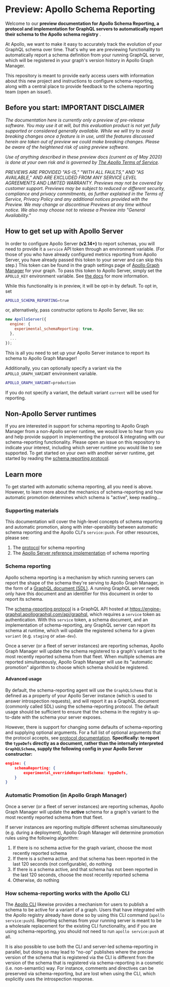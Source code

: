 # Preview: Apollo Schema Reporting

Welcome to our __preview documentation for Apollo Schema Reporting, a protocol and implementation for GraphQL servers to automatically report their schema to the Apollo schema registry__ .

At Apollo, we want to make it easy to accurately track the evolution of your GraphQL schema over time. That's why we are previewing functionality to automatically report a schema definition from your running GraphQL server, which will be registered in your graph's version history in Apollo Graph Manager.

This repository is meant to provide early access users with information about this new project and instructions to configure schema-reporting, along with a central place to provide feedback to the schema reporting team (open an issue!).

## Before you start: IMPORTANT DISCLAIMER

_The documentation here is currently only a preview of pre-release software. You may use it at will, but this evaluation product is not yet fully supported or considered generally available. While we will try to avoid breaking changes once a feature is in use, until the features discussed herein are taken out of preview we could make breaking changes. Please be aware of the heightened risk of using preview software._

_Use of anything described in these preview docs (current as of May 2020) is done at your own risk and is governed by [The Apollo Terms of Service](https://www.apollographql.com/Apollo-Terms-of-Service.pdf)._

_PREVIEWS ARE PROVIDED "AS-IS," "WITH ALL FAULTS," AND "AS AVAILABLE," AND ARE EXCLUDED FROM ANY SERVICE LEVEL AGREEMENTS AND LIMITED WARRANTY. Previews may not be covered by customer support. Previews may be subject to reduced or different security, compliance and privacy commitments, as further explained in the Terms of Service, Privacy Policy and any additional notices provided with the Preview. We may change or discontinue Previews at any time without notice. We also may choose not to release a Preview into "General Availability."_

## How to get set up with Apollo Server

In order to configure Apollo Server **(v2.14+)** to report schemas, you will need to provide it a `service` API token through an environment variable. (For those of you who have already configured metrics reporting from Apollo Server, you have already passed this token to your server and can skip this step.) This token can be found in the graph settings page of [Apollo Graph Manager](https://engine.apollographql.com) for your graph. To pass this token to Apollo Server, simply set the `APOLLO_KEY` environment variable.  See [the docs](https://www.apollographql.com/docs/graph-manager/setup-analytics/) for more information.

While this functionality is in preview, it will be opt-in by default. To opt in, set

```sh
APOLLO_SCHEMA_REPORTING=true
```

or, alternatively, pass constructor options to Apollo Server, like so:

```js
new ApolloServer({
  engine: {
    experimental_schemaReporting: true,
  },
  ...
});
```

This is all you need to set up your Apollo Server instance to report its schema to Apollo Graph Manager!

Additionally, you can optionally specify a variant via the `APOLLO_GRAPH_VARIANT` environment variable.

```sh
APOLLO_GRAPH_VARIANT=production
```

If you do not specify a variant, the default variant `current` will be used for reporting.

## Non-Apollo Server runtimes

If you are interested in support for schema reporting to Apollo Graph Manager from a non-Apollo server runtime, we would love to hear from you and help provide support in implementing the protocol & integrating with our schema-reporting functionality. Please open an issue on this repository to indicate your interest, including which server runtime you would like to see supported. To get started on your own with another server runtime, get started by reading the [schema reporting protocol](./schema-reporting-protocol.md).

## Learn more

To get started with automatic schema reporting, all you need is above. However, to learn more about the mechanics of schema-reporting and how automatic promotion determines which schema is "active", keep reading...

### Supporting materials

This documentation will cover the high-level concepts of schema reporting and automatic promotion, along with inter-operability between automatic schema reporting and the Apollo CLI's `service:push`. For other resources, please see:

1. The [protocol](./schema-reporting-protocol.md) for schema reporting
2. The [Apollo Server reference implementation](https://github.com/apollographql/apollo-server/pull/4084) of schema reporting

### Schema reporting

Apollo schema reporting is a mechanism by which running servers can report the shape of the schema they're serving to Apollo Graph Manager, in the form of a [GraphQL document (SDL)](https://www.apollographql.com/docs/apollo-server/schema/schema/#the-schema-definition-language). A running GraphQL server needs only have this document and an identifier for this document in order to report its schema.

The [schema-reporting protocol](./schema-reporting-protocol.md) is a GraphQL API hosted at https://engine-graphql.apollographql.com/api/graphql, which requires a `service` token as authentication. With this `service` token, a schema document, and an implementation of schema-reporting, any GraphQL server can report its schema at runtime, which will update the registered schema for a given `variant` (e.g. `staging` or `adam-dev`).

Once a server (or a fleet of server instances) are reporting schemas, Apollo Graph Manager will update the schema registered to a graph's variant to the most recently reported schema from that fleet. When multiple schemas are reported simultaneously, Apollo Graph Manager will use its "automatic promotion" algorithm to choose which schema should be registered.

#### Advanced usage

By default, the schema-reporting agent will use the `GraphQLSchema` that is defined as a property of your Apollo Server instance (which is used to answer introspection requests), and will report it as a GraphQL document (commonly called SDL) using the schema-reporting protocol. The default usage should be sufficient to ensure that the schema in the registry is up-to-date with the schema your server exposes.

However, there is support for changing some defaults of schema-reporting and supplying optional arguments. For a full list of optional arguments that the protocol accepts, see [protocol documentation](./schema-reporting-protocol.md). **Specifically: to report the `typeDefs` directly as a document, rather than the internally interpreted `GraphQLSchema`, supply the following config in your Apollo Server constructor:**

```json
engine: {
	schemaReporting: {
		experimental_overrideReportedSchema: typeDefs,
	}
}
```

### Automatic Promotion (in Apollo Graph Manager)

Once a server (or a fleet of server instances) are reporting schemas, Apollo Graph Manager will update the **active** schema for a graph's variant to the most recently reported schema from that fleet.

If server instances are reporting multiple different schemas simultaneously (e.g. during a deployment), Apollo Graph Manager will determine promotion rules using the following algorithm:

1. If there is no schema active for the graph variant, choose the most recently reported schema
2. If there is a schema active, and that schema has been reported in the last 120 seconds (not configurable), do nothing
3. If there is a schema active, and that schema has not been reported in the last 120 seconds, choose the most recently reported schema
4. Otherwise, do nothing

### How schema-reporting works with the Apollo CLI

The [Apollo CLI](https://www.apollographql.com/docs/devtools/cli/) likewise provides a mechanism for users to publish a schema to be active for a variant of a graph. Users that have integrated with the Apollo registry already have done so by using this CLI command (`apollo service:push`). Reporting schemas from your running server is meant to be a wholesale replacement for the existing CLI functionality, and if you are using schema-reporting, you should not need to run `apollo service:push` at all.

It is also possible to use both the CLI and server-led schema-reporting in parallel, but doing so may lead to "no-op" publishes where the precise version of the schema that is registered via the CLI is different from the version of the schema that is registered via schema-reporting in a cosmetic (i.e. non-semantic) way. For instance, comments and directives can be preserved via schema-reporting, but are lost when using the CLI, which explicitly uses the introspection response.